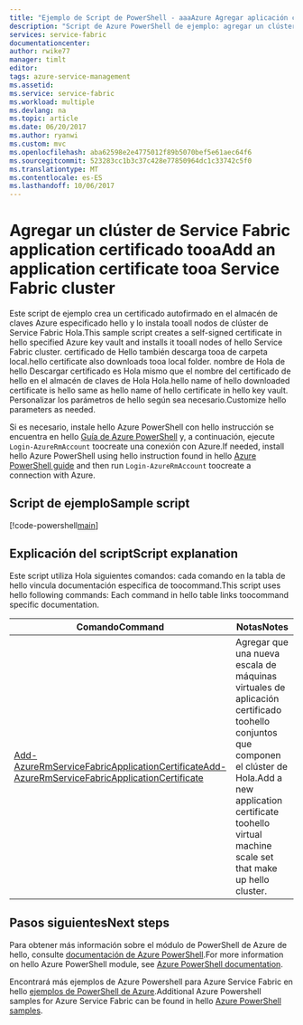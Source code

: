 ```yaml
---
title: "Ejemplo de Script de PowerShell - aaaAzure Agregar aplicación cert tooa clúster | Documentos de Microsoft"
description: "Script de Azure PowerShell de ejemplo: agregar un clúster de Service Fabric application certificado tooa."
services: service-fabric
documentationcenter: 
author: rwike77
manager: timlt
editor: 
tags: azure-service-management
ms.assetid: 
ms.service: service-fabric
ms.workload: multiple
ms.devlang: na
ms.topic: article
ms.date: 06/20/2017
ms.author: ryanwi
ms.custom: mvc
ms.openlocfilehash: aba62598e2e4775012f89b5070bef5e61aec64f6
ms.sourcegitcommit: 523283cc1b3c37c428e77850964dc1c33742c5f0
ms.translationtype: MT
ms.contentlocale: es-ES
ms.lasthandoff: 10/06/2017
---
```

# <a name="add-an-application-certificate-tooa-service-fabric-cluster"></a><span data-ttu-id="f4615-103">Agregar un clúster de Service Fabric application certificado tooa</span><span class="sxs-lookup"><span data-stu-id="f4615-103">Add an application certificate tooa Service Fabric cluster</span></span>

<span data-ttu-id="f4615-104">Este script de ejemplo crea un certificado autofirmado en el almacén de claves Azure especificado hello y lo instala tooall nodos de clúster de Service Fabric Hola.</span><span class="sxs-lookup"><span data-stu-id="f4615-104">This sample script creates a self-signed certificate in hello specified Azure key vault and installs it tooall nodes of hello Service Fabric cluster.</span></span> <span data-ttu-id="f4615-105">certificado de Hello también descarga tooa de carpeta local.</span><span class="sxs-lookup"><span data-stu-id="f4615-105">hello certificate also downloads tooa local folder.</span></span> <span data-ttu-id="f4615-106">nombre de Hola de hello Descargar certificado es Hola mismo que el nombre del certificado de hello en el almacén de claves de Hola Hola.</span><span class="sxs-lookup"><span data-stu-id="f4615-106">hello name of hello downloaded certificate is hello same as hello name of hello certificate in hello key vault.</span></span> <span data-ttu-id="f4615-107">Personalizar los parámetros de hello según sea necesario.</span><span class="sxs-lookup"><span data-stu-id="f4615-107">Customize hello parameters as needed.</span></span>

<span data-ttu-id="f4615-108">Si es necesario, instale hello Azure PowerShell con hello instrucción se encuentra en hello [Guía de Azure PowerShell](/powershell/azure/overview) y, a continuación, ejecute `Login-AzureRmAccount` toocreate una conexión con Azure.</span><span class="sxs-lookup"><span data-stu-id="f4615-108">If needed, install hello Azure PowerShell using hello instruction found in hello [Azure PowerShell guide](/powershell/azure/overview) and then run `Login-AzureRmAccount` toocreate a connection with Azure.</span></span> 

## <a name="sample-script"></a><span data-ttu-id="f4615-109">Script de ejemplo</span><span class="sxs-lookup"><span data-stu-id="f4615-109">Sample script</span></span>

[!code-powershell[main](../../../powershell_scripts/service-fabric/add-application-certificate/add-new-application-certificate.ps1 "Add an application certificate tooa cluster")]

## <a name="script-explanation"></a><span data-ttu-id="f4615-110">Explicación del script</span><span class="sxs-lookup"><span data-stu-id="f4615-110">Script explanation</span></span>

<span data-ttu-id="f4615-111">Este script utiliza Hola siguientes comandos: cada comando en la tabla de hello vincula documentación específica de toocommand.</span><span class="sxs-lookup"><span data-stu-id="f4615-111">This script uses hello following commands: Each command in hello table links toocommand specific documentation.</span></span>

| <span data-ttu-id="f4615-112">Comando</span><span class="sxs-lookup"><span data-stu-id="f4615-112">Command</span></span> | <span data-ttu-id="f4615-113">Notas</span><span class="sxs-lookup"><span data-stu-id="f4615-113">Notes</span></span> |
|---|---|
| [<span data-ttu-id="f4615-114">Add-AzureRmServiceFabricApplicationCertificate</span><span class="sxs-lookup"><span data-stu-id="f4615-114">Add-AzureRmServiceFabricApplicationCertificate</span></span>](/powershell/module/azurerm.servicefabric/Add-AzureRmServiceFabricApplicationCertificate) | <span data-ttu-id="f4615-115">Agregar que una nueva escala de máquinas virtuales de aplicación certificado toohello conjuntos que componen el clúster de Hola.</span><span class="sxs-lookup"><span data-stu-id="f4615-115">Add a new application certificate toohello virtual machine scale set that make up hello cluster.</span></span>  |

## <a name="next-steps"></a><span data-ttu-id="f4615-116">Pasos siguientes</span><span class="sxs-lookup"><span data-stu-id="f4615-116">Next steps</span></span>

<span data-ttu-id="f4615-117">Para obtener más información sobre el módulo de PowerShell de Azure de hello, consulte [documentación de Azure PowerShell](/powershell/azure/overview).</span><span class="sxs-lookup"><span data-stu-id="f4615-117">For more information on hello Azure PowerShell module, see [Azure PowerShell documentation](/powershell/azure/overview).</span></span>

<span data-ttu-id="f4615-118">Encontrará más ejemplos de Azure Powershell para Azure Service Fabric en hello [ejemplos de PowerShell de Azure](../service-fabric-powershell-samples.md).</span><span class="sxs-lookup"><span data-stu-id="f4615-118">Additional Azure Powershell samples for Azure Service Fabric can be found in hello [Azure PowerShell samples](../service-fabric-powershell-samples.md).</span></span>

